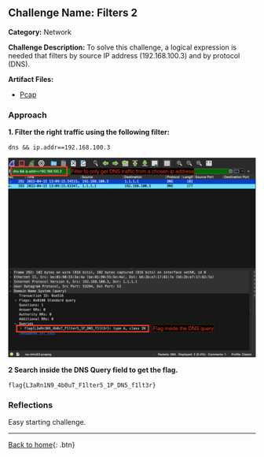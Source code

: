 ## Challenge Name: Filters 2
**Category:** Network

**Challenge Description:** 
To solve this challenge, a logical expression is needed that filters by source IP address (192.168.100.3) and by protocol (DNS).

**Artifact Files:**
* [Pcap](/olicyber-training/network/03-Filters-1/artifacts/nw-intro03.pcapng)

### Approach

**1. Filter the right traffic using the following filter:**
```
dns && ip.addr==192.168.100.3
```


![img](</olicyber-training/network/04-Filters-2/images/img1.png>)

**2 Search inside the DNS Query field to get the flag.**

```
flag{L3aRn1N9_4b0uT_F1lter5_1P_DN5_f1lt3r}
```


### Reflections
Easy starting challenge.
  

---
[Back to home](<link>){: .btn}
